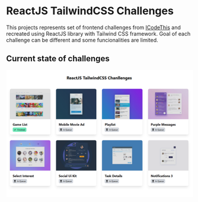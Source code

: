 # ReactJS TailwindCSS Challenges
This projects represents set of frontend challenges from [ICodeThis](https://icodethis.com) and recreated using ReactJS library with Tailwind CSS framework. Goal of each challenge can be different and some funcionalities are limited.

## Current state of challenges
![image of current state of challenges](./current_state.png)